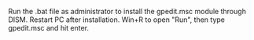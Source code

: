 Run the .bat file as administrator to install the gpedit.msc module through DISM. 
Restart PC after installation. 
Win+R to open "Run", then type gpedit.msc and hit enter. 
